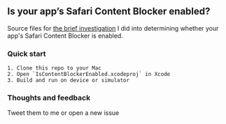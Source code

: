 ## Is your app’s Safari Content Blocker enabled?

Source files for [the brief investigation][article] I did into determining whether your app's Safari Content Blocker is enabled.

### Quick start

    1. Clone this repo to your Mac
    2. Open `IsContentBlockerEnabled.xcodeproj` in Xcode
    3. Build and run on device or simulator

### Thoughts and feedback

Tweet them to me or open a new issue

[article]: https://medium.com
[twitter]: https://twitter.com/@brod_ie
